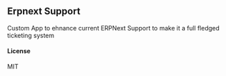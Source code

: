 ## Erpnext Support

Custom App to ehnance current ERPNext Support to make it a full fledged ticketing system

#### License

MIT